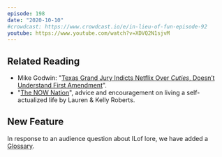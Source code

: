 ```yaml
---
episode: 198
date: "2020-10-10"
#crowdcast: https://www.crowdcast.io/e/in-lieu-of-fun-episode-92
youtube: https://www.youtube.com/watch?v=XDVQ2N1sjvM
---
```


## Related Reading

- Mike Godwin: "[Texas Grand Jury Indicts Netflix Over *Cuties*, Doesn’t Understand First Amendment][mg]".
- "[The NOW Nation][tnn]", advice and encouragement on living a self-actualized life by Lauren & Kelly Roberts.

[mg]: https://slate.com/technology/2020/10/cuties-netflix-texas-indictment-lewd-visual-material-first-amendment.html
[tnn]: http://youtube.thenownation.com

## New Feature

In response to an audience question about ILof lore, we have added a [Glossary](/glossary.html).
